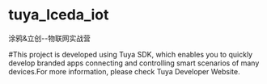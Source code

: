 # tuya_lceda_iot
涂鸦&amp;立创--物联网实战营

#This project is developed using Tuya SDK, which enables you to quickly develop branded apps connecting and controlling smart scenarios of many devices.For more information, please check Tuya Developer Website.
